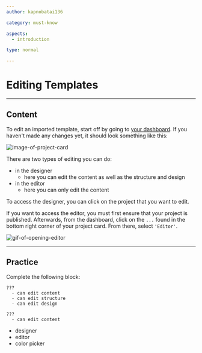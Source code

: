 ```yaml
---
author: kapnobatai136

category: must-know

aspects:
  - introduction

type: normal

---
```


# Editing Templates

---
## Content

To edit an imported template, start off by going to [your dashboard](https://webflow.com/dashboard). If you haven't made any changes yet, it should look something like this:

![image-of-project-card](https://img.enkipro.com/242d884cbd2d9efe1261b4c10186a964.png)

There are two types of editing you can do:
- in the designer
  - here you can edit the content as well as the structure and design
- in the editor
  - here you can only edit the content

To access the designer, you can click on the project that you want to edit.

If you want to access the editor, you must first ensure that your project is published. Afterwards, from the dashboard, click on the `...` found in the bottom right corner of your project card. From there, select `'Editor'`.

![gif-of-opening-editor](https://img.enkipro.com/8c300c05beb859a9cb2f4b93a5acab4f.gif)

---
## Practice

Complete the following block:

```plain-text
???
  - can edit content
  - can edit structure
  - can edit design

???
  - can edit content
```

* designer
* editor
* color picker
